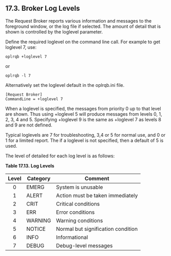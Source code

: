 <div id="mt_loglevels" class="section">

<div class="titlepage">

<div>

<div>

## 17.3. Broker Log Levels

</div>

</div>

</div>

The Request Broker reports various information and messages to the
foreground window, or the log file if selected. The amount of detail
that is shown is controlled by the loglevel parameter.

Define the required loglevel on the command line call. For example to
get loglevel 7, use:

``` programlisting
oplrqb +loglevel 7
```

or

``` programlisting
oplrqb -l 7
```

Alternatively set the loglevel default in the oplrqb.ini file.

``` screen
[Request Broker]
CommandLine = +loglevel 7
```

When a loglevel is specified, the messages from priority 0 up to that
level are shown. Thus using +loglevel 5 will produce messages from
levels 0, 1, 2, 3, 4 and 5. Specifying +loglevel 9 is the same as
+loglevel 7 as levels 8 and 9 are not defined.

Typical loglevels are 7 for troubleshooting, 3,4 or 5 for normal use,
and 0 or 1 for a limited report. The if a loglevel is not specified,
then a default of 5 is used.

The level of detailed for each log level is as follows:

<div id="id33924" class="decimalstyle">

**Table 17.13. Log Levels**

<div class="decimalstyle-contents">

| Level | Category | Comment                            |
|:-----:|----------|------------------------------------|
|   0   | EMERG    | System is unusable                 |
|   1   | ALERT    | Action must be taken immediately   |
|   2   | CRIT     | Critical conditions                |
|   3   | ERR      | Error conditions                   |
|   4   | WARNING  | Warning conditions                 |
|   5   | NOTICE   | Normal but signification condition |
|   6   | INFO     | Informational                      |
|   7   | DEBUG    | Debug-level messages               |

</div>

</div>

  

</div>
